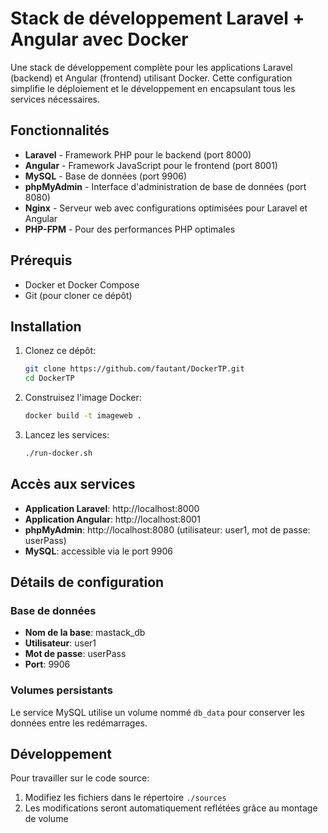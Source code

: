 # Stack de développement Laravel + Angular avec Docker

Une stack de développement complète pour les applications Laravel (backend) et Angular (frontend) utilisant Docker. Cette configuration simplifie le déploiement et le développement en encapsulant tous les services nécessaires.

## Fonctionnalités

- **Laravel** - Framework PHP pour le backend (port 8000)
- **Angular** - Framework JavaScript pour le frontend (port 8001)
- **MySQL** - Base de données (port 9906)
- **phpMyAdmin** - Interface d'administration de base de données (port 8080)
- **Nginx** - Serveur web avec configurations optimisées pour Laravel et Angular
- **PHP-FPM** - Pour des performances PHP optimales

## Prérequis

- Docker et Docker Compose
- Git (pour cloner ce dépôt)

## Installation

1. Clonez ce dépôt:
   ```bash
   git clone https://github.com/fautant/DockerTP.git
   cd DockerTP
   ```

2. Construisez l'image Docker:
   ```bash
   docker build -t imageweb .
   ```

3. Lancez les services:
   ```bash
   ./run-docker.sh
   ```

## Accès aux services

- **Application Laravel**: http://localhost:8000
- **Application Angular**: http://localhost:8001
- **phpMyAdmin**: http://localhost:8080 (utilisateur: user1, mot de passe: userPass)
- **MySQL**: accessible via le port 9906

## Détails de configuration

### Base de données

- **Nom de la base**: mastack_db
- **Utilisateur**: user1
- **Mot de passe**: userPass
- **Port**: 9906

### Volumes persistants

Le service MySQL utilise un volume nommé `db_data` pour conserver les données entre les redémarrages.

## Développement

Pour travailler sur le code source:

1. Modifiez les fichiers dans le répertoire `./sources`
2. Les modifications seront automatiquement reflétées grâce au montage de volume